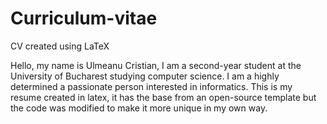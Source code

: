 # Curriculum-vitae
CV created using LaTeX

Hello, my name is Ulmeanu Cristian, I am a second-year student at the University of Bucharest studying computer science. I am a highly determined a passionate person interested in informatics. This is my resume created in latex, it has the base from an open-source template but the code was modified to make it more unique in my own way.
